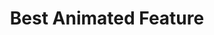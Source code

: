 ---
title: "Best Animated Feature"
edition: 2020
film: soul.md
image: https://m.media-amazon.com/images/M/MV5BNGU1NTAyYjItZTI4NC00OGFiLTk3YWItNzZiMjc1OGVjYWNmXkEyXkFqcGdeQXVyNzI1NzMxNzM@._V1_FMjpg_UX1280_.jpg
type: award
weight: 14
---